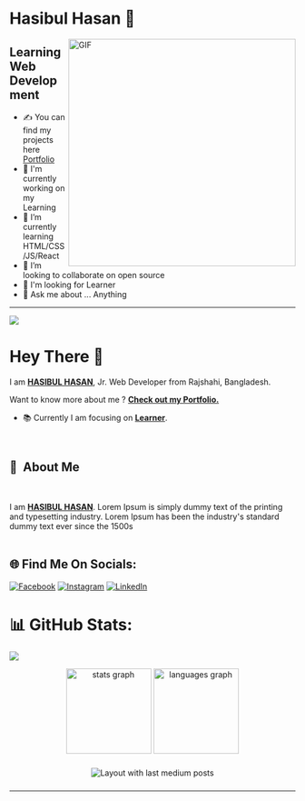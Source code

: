 # Hasibul Hasan 👋

<img align="right" alt="GIF" src="https://raw.githubusercontent.com/arafathussendev/arafathussendev/main/images/coding.gif" width="400" height="auto" />

## Learning Web Development


- ✍ You can find my projects here [Portfolio](https://advarten.com)
- 🔭 I'm currently working on my Learning
- 🌱 I’m currently learning HTML/CSS/JS/React
- 👯 I’m looking to collaborate on open source
- 🤔 I'm looking for Learner
- 💬 Ask me about ... Anything

<hr>

[![](https://visitcount.itsvg.in/api?id=hasibul-af&icon=0&color=0)](https://visitcount.itsvg.in)

</center>
</a>

# Hey There 👋

I am [**HASIBUL HASAN**](https://advarten.com), Jr. Web Developer from Rajshahi, Bangladesh. 

Want to know more about me ? [**Check out my Portfolio.**](https://advarten.com)

- 📚 Currently I am focusing on [**Learner**](https://advarten.com).

<br/>

## 🤔  About Me
<br>

I am [**HASIBUL HASAN**](https://advarten.com). Lorem Ipsum is simply dummy text of the printing and typesetting industry. Lorem Ipsum has been the industry's standard dummy text ever since the 1500s
<br/>
<br/>

## 🌐 Find Me On Socials:
[![Facebook](https://img.shields.io/badge/Facebook-%231877F2.svg?logo=Facebook&logoColor=white)](https://facebook.com/hasibul.af) 
[![Instagram](https://img.shields.io/badge/Instagram-%23E4405F.svg?logo=Instagram&logoColor=white)](https://instagram.com/hasibul.af) 
[![LinkedIn](https://img.shields.io/badge/LinkedIn-%230077B5.svg?logo=linkedin&logoColor=white)](https://linkedin.com/in/in/hasibul-af) 


# 📊 GitHub Stats:
![](https://github-readme-stats.vercel.app/api/top-langs/?username=hasibul-af&theme=dark&hide_border=false&include_all_commits=false&count_private=false&layout=compact)

<div align="center">
  <img src="https://github-readme-stats.vercel.app/api?username=hasibul-af&hide_title=false&hide_rank=false&show_icons=true&include_all_commits=true&count_private=true&disable_animations=false&theme=dracula&locale=en&hide_border=false&order=1" height="150" alt="stats graph"  />
  <img src="https://github-readme-stats.vercel.app/api/top-langs?username=hasibul-af&locale=en&hide_title=false&layout=compact&card_width=320&langs_count=5&theme=dracula&hide_border=false&order=2" height="150" alt="languages graph"  />
</div>

###

<div align="center">
  <img src="https://github-read-medium-git-main.pahlevikun.vercel.app/latest?limit=4" alt="Layout with last medium posts"  />
</div>

###

---

